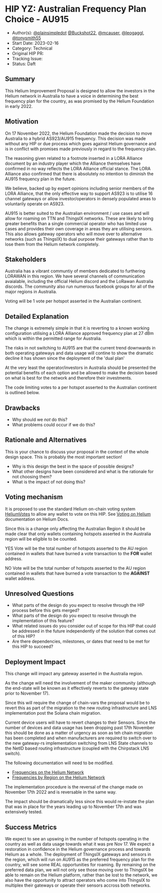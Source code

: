 # HIP YZ: Australian Frequency Plan Choice - AU915

- Author(s): [@plainsimpledot](https://github.com/plainsimpledot)
  [@Buckshot22](https://github.com/Buckshot22), [@mcauser](https://github.com/mcauser),
  [@leogaggl](https://github.com/leogaggl), [@tonysmith55](https://github.com/tonysmith55)
- Start Date: 2023-02-16
- Category: Technical
- Original HIP PR:
- Tracking Issue:
- Status: Daft

## Summary

This Helium Improvement Proposal is designed to allow the investors in the Helium network in Australia to have a voice in determining the best frequency plan for the country, as was promised by
the Helium Foundation in early 2022.

## Motivation

On 17 November 2022, the Helium Foundation made the decision to move Australia to a hybrid
AS923/AU915 frequency. This decision was made without any HIP or due process which goes against
Helium governance and is in conflict with promises made previously in regard to the frequency plan.

The reasoning given related to a footnote inserted in a LORA Alliance document by an industry player
which the Alliance themselves have confirmed in no way reflects the LORA Alliance official stance.
The LORA Alliance also confirmed that there is absolutely no intention to diminish the AU915
frequency plan in the future.

We believe, backed up by expert opinions including senior members of the LORA Alliance, that the
only effective way to support AS923 is to utilise 16 channel gateways or allow investor/operators in
densely populated areas to voluntarily operate on AS923.

AU915 is better suited to the Australian environment / use cases and will allow for roaming on TTN
and ThingsIX networks. These are likely to bring greater benefits than a single commercial operator
who has limited use cases and provides their own coverage in areas they are utilising sensors. This also allows gateway operators who will move over to alternative networks (such as ThingsIX) to dual purpose their gateways rather than to lose them from the Helium network completely.

## Stakeholders

Australia has a vibrant communtiy of members dedicated to furthering LORAWAN in this region. We have
several channels of communication avaialable, including the official Helium discord and the LoRawan
Australia discords. The community also run numerous facebook groups for all of the major regions in
Australia.

Voting will be 1 vote per hotspot asserted in the Australian continent.

## Detailed Explanation

The change is extremely simple in that it is reverting to a known working configuration utilising a
LORA Alliance approved frequency plan at 27 dBm which is within the permitted range for Australia.

The risks in not switching to AU915 are that the current trend downwards in both operating gateways
and data usage will contine to show the dramatic decline it has shown since the deployment of the
'dual plan'

At the very least the operator/investors in Australia should be presented the potential benefits of
each option and be allowed to make the decision based on what is best for the network and therefore
their investments.

The code limiting votes to a per hotspot asserted to the Australian continent is outlined below.

## Drawbacks

- Why should we _not_ do this?
- What problems could occur if we do this?

## Rationale and Alternatives

This is your chance to discuss your proposal in the context of the whole design space. This is
probably the most important section!

- Why is this design the best in the space of possible designs?
- What other designs have been considered and what is the rationale for not choosing them?
- What is the impact of not doing this?

## Voting mechanism

It is proposed to use the standard Helium on-chain voting system [HeliumVotes](https://heliumvote.com) to allow any wallet to vote on this HIP. See [Voting on Helium](https://docs.helium.com/community-voting/) documentation on Helium Docs.

Since this is a change only affecting the Australian Region it should be made clear that only wallets containing hotspots asserted in the Australia region will be eligible to be counted.

YES Vote will be the total number of hotspots asserted to the AU region contained in wallets that have burned a vote transaction to the **FOR** wallet address.

NO Vote will be the total number of hotspots asserted to the AU region contained in wallets that have burned a vote transaction to the **AGAINST** wallet address.

## Unresolved Questions

- What parts of the design do you expect to resolve through the HIP process before this gets merged?
- What parts of the design do you expect to resolve through the implementation of this feature?
- What related issues do you consider out of scope for this HIP that could be addressed in the
  future independently of the solution that comes out of this HIP?
- Are there dependencies, milestones, or dates that need to be met for this HIP to succeed?

## Deployment Impact

This change will impact any gateway asserted in the Australia region.

As the change will need the involvement of the maker community (although the end-state will be known as it effectively reverts to the gateway state prior to November 17).

Since this will require the change of chain-vars the proposal would be to revert this as part of the migration to the new routing infrastructure and LNS implementation post the Solana chain migration.

Current device users will have to revert changes to their Sensors. Since the number of devices and data usage has been dropping past 17th November this should be done as a matter of urgency as soon as teh chain migration has been completed and when manufacturers are required to switch over to the new gateway-rs implementation switching from LNS State channels to the NetID based routing infrastructure (coupled with the Chirpstack LNS switch).

The following documentation will need to be modified.

- [Frequencies on the Helium Network](https://docs.helium.com/lorawan-on-helium/frequency-plans)
- [Frequencies by Region on the Helium Network](https://docs.helium.com/lorawan-on-helium/region-plans)

The implementation procedure is the reversal of the change made on November 17th 2022 and is reversable in the same way.

The impact should be dramatically less since this would re-instate the plan that was in place for the years leading up to November 17th and was extensively tested.

## Success Metrics

We expect to see an upswing in the number of hotspots operating in the country as well as data usage
towards what it was pre Nov 17. We expect a restoration in confidence in the Helium governance
process and towards Helium as a whole. The deployment of ThingsIX gateways and sensors in the
region, which will run on AU915 as the preferred frequency plan for the country, will see some REAL
opportunities for roaming. By remaining on the preferred data plan, we will not only see those
moving over to ThingsIX be able to remain on the Helium platform, rather than be lost to the
network, we also have the opportunity to attract operators who come into ThingsIX to multiplex their
gateways or operate their sensors accross both networks.
